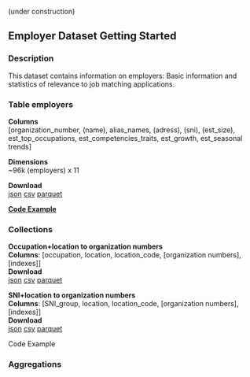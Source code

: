 (under construction)

## Employer Dataset Getting Started

### Description
This dataset contains information on employers: Basic information and statistics of relevance to job matching applications.

### Table employers

**Columns**  
[organization_number, (name), alias_names, (adress), (sni), (est_size), est_top_occupations, est_competencies_traits, est_growth, est_seasonal trends]

**Dimensions**  
~96k (employers) x 11

**Download**  
[json](https://minio.arbetsformedlingen.se/historiska-annonser/employer/table_employers_json.zip) [csv](https://minio.arbetsformedlingen.se/historiska-annonser/employer/table_employers_csv.zip) [parquet](https://minio.arbetsformedlingen.se/historiska-annonser/employer/table_employers.parquet)

[**Code Example**](https://colab.research.google.com/drive/1x_Wxtn3V8ow3axOb6N9dZidV9bPbStF4?usp=sharing)  
  
### Collections

**Occupation+location to organization numbers**  
**Columns**: [occupation, location, location_code, [organization numbers], [indexes]]  
**Download**  
[json](https://minio.arbetsformedlingen.se/historiska-annonser/employer/loc_occ_json.zip) [csv](https://minio.arbetsformedlingen.se/historiska-annonser/employer/loc_occ_csv.zip) [parquet](https://minio.arbetsformedlingen.se/historiska-annonser/employer/loc_occ.parquet)

**SNI+location to organization numbers**  
**Columns**: [SNI_group, location, location_code, [organization numbers], [indexes]]  
**Download**  
[json](https://minio.arbetsformedlingen.se/historiska-annonser/employer/loc_sni_json.zip) [csv](https://minio.arbetsformedlingen.se/historiska-annonser/employer/loc_sni_csv.zip) [parquet](https://minio.arbetsformedlingen.se/historiska-annonser/employer/loc_occ.parquet)

Code Example

### Aggregations
